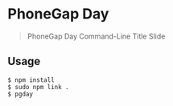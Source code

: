# PhoneGap Day

> PhoneGap Day Command-Line Title Slide

## Usage

    $ npm install
    $ sudo npm link .
    $ pgday
